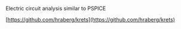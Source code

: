 Electric circuit analysis similar to PSPICE

[https://github.com/hraberg/krets](https://github.com/hraberg/krets)